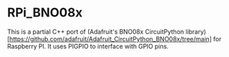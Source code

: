 # RPi_BNO08x

This is a partial C++ port of (Adafruit's BNO08x CircuitPython library)[https://github.com/adafruit/Adafruit_CircuitPython_BNO08x/tree/main] for Raspberry PI. It uses PIGPIO to interface with GPIO pins.